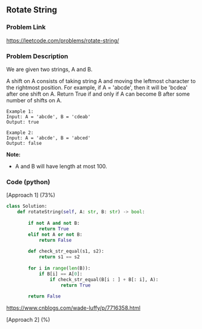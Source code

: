 ## Rotate String

### Problem Link

https://leetcode.com/problems/rotate-string/

### Problem Description 

We are given two strings, A and B.

A shift on A consists of taking string A and moving the leftmost character to the rightmost position. For example, if A = 'abcde', then it will be 'bcdea' after one shift on A. Return True if and only if A can become B after some number of shifts on A.

```
Example 1:
Input: A = 'abcde', B = 'cdeab'
Output: true

Example 2:
Input: A = 'abcde', B = 'abced'
Output: false

```

**Note:**

* A and B will have length at most 100.

### Code (python)

[Approach 1] (73%)

```python
class Solution:
    def rotateString(self, A: str, B: str) -> bool:
        
        if not A and not B:
            return True
        elif not A or not B:
            return False
        
        def check_str_equal(s1, s2):
            return s1 == s2
        
        for i in range(len(B)):
            if B[i] == A[0]:
                if check_str_equal(B[i : ] + B[: i], A):
                    return True
                
        return False
```

https://www.cnblogs.com/wade-luffy/p/7716358.html

[Approach 2] (%)

```python

```